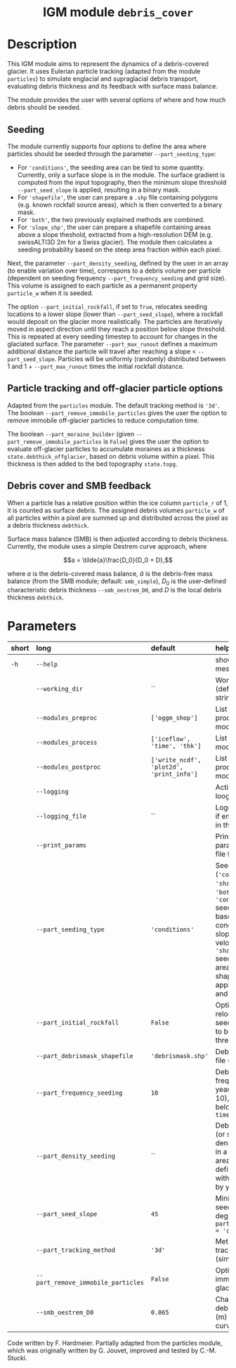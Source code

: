### <h1 align="center" id="title">IGM module `debris_cover` </h1>

# Description
This IGM module aims to represent the dynamics of a debris-covered glacier. It uses Eulerian particle tracking (adapted from the module `particles`) to simulate englacial and supraglacial debris transport, evaluating debris thickness and its feedback with surface mass balance.

The module provides the user with several options of where and how much debris should be seeded.

## Seeding

The module currently supports four options to define the area where particles should be seeded through the parameter `--part_seeding_type`:

- For `'conditions'`, the seeding area can be tied to some quantity. Currently, only a surface slope is in the module. The surface gradient is computed from the input topography, then the minimum slope threshold `--part_seed_slope` is applied, resulting in a binary mask.
- For `'shapefile'`, the user can prepare a `.shp` file containing polygons (e.g. known rockfall source areas), which is then converted to a binary mask.
- For `'both'`, the two previously explained methods are combined.
- For `'slope_shp'`, the user can prepare a shapefile containing areas above a slope theshold, extracted from a high-resolution DEM (e.g. swissALTI3D 2m for a Swiss glacier). The module then calculates a seeding probability based on the steep area fraction within each pixel.

Next, the parameter `--part_density_seeding`, defined by the user in an array (to enable variation over time), correspons to a debris volume per particle (dependent on seeding frequency `--part_frequency_seeding` and grid size). This volume is assigned to each particle as a permanent property `particle_w` when it is seeded.

The option `--part_initial_rockfall`, if set to `True`, relocates seeding locations to a lower slope (lower than `--part_seed_slope`), where a rockfall would deposit on the glacier more realistically. The particles are iteratively moved in aspect direction until they reach a position below slope threshold. This is repeated at every seeding timestep to account for changes in the glaciated surface. The parameter `--part_max_runout` defines a maximum additional distance the particle will travel after reaching a slope < `--part_seed_slope`. Particles will be uniformly (randomly) distributed between 1 and 1 + `--part_max_runout` times the initial rockfall distance.

## Particle tracking and off-glacier particle options

Adapted from the `particles` module. The default tracking method is `'3d'`.
The boolean `--part_remove_immobile_particles` gives the user the option to remove immobile off-glacier particles to reduce computation time.

The boolean `--part_moraine_builder` (given `--part_remove_immobile_particles` is `False`) gives the user the option to evaluate off-glacier particles to accumulate moraines as a thickness `state.debthick_offglacier`, based on debris volume within a pixel. This thickness is then added to the bed topography `state.topg`.


## Debris cover and SMB feedback

When a particle has a relative position within the ice column `particle_r` of 1, it is counted as surface debris. The assigned debris volumes `particle_w` of all particles within a pixel are summed up and distributed across the pixel as a debris thickness `debthick`.

Surface mass balance (SMB) is then adjusted according to debris thickness. Currently, the module uses a simple Oestrem curve approach, where

$$a = \tilde{a}\frac{D_0}{D_0 + D},$$

where $a$ is the debris-covered mass balance, $\tilde{a}$ is the debris-free mass balance (from the SMB module; default: `smb_simple`), $D_0$ is the user-defined characteristic debris thickness `--smb_oestrem_D0`, and $D$ is the local debris thickness `debthick`.

# Parameters

|short|long|default|help|
| :--- | :--- | :--- | :--- |
|`-h`|`--help`||show this help message and exit|
||`--working_dir`|``|Working directory (default empty string)|
||`--modules_preproc`|`['oggm_shop']`|List of pre-processing modules|
||`--modules_process`|`['iceflow', 'time', 'thk']`|List of processing modules|
||`--modules_postproc`|`['write_ncdf', 'plot2d', 'print_info']`|List of post-processing modules|
||`--logging`||Activate the looging|
||`--logging_file`|``|Logging file name, if empty it prints in the screen|
||`--print_params`||Print definitive parameters in a file for record|
||`--part_seeding_type`|`'conditions'`|Seeding type (`'conditions'`, `'shapefile'`, or `'both'`). `'conditions'` seeds particles based on conditions (e.g. slope, thickness, velocity), `'shapefile'` seeds particles in area defined by a shapefile, `'both'` applies conditions and shapefile|
||`--part_initial_rockfall`|`False`|Option for relocating seeding locations to below-threshold slope|
||`--part_debrismask_shapefile`|`'debrismask.shp'`|Debris mask input file (shapefile)|
||`--part_frequency_seeding`|`10`|Debris input frequency in years (default: 10), should not go below `--time_save`|
||`--part_density_seeding`|``|Debris input rate (or seeding density) in mm/yr in a given seeding area, user-defined as a list with d_in values by year|
||`--part_seed_slope`|`45`|Minimum slope to seed particles (in degrees) for `--part_seeding_type = 'conditions'`|
||`--part_tracking_method`|`'3d'`|Method for tracking particles (simple or 3d)|
||`--part_remove_immobile_particles`|`False`|Option to remove immobile off-glacier particles|
||`--smb_oestrem_D0`|`0.065`|Characteristic debris thickness (m) in Oestrem curve calculation|

Code written by F. Hardmeier. Partially adapted from the particles module, which was originally written by G. Jouvet, improved and tested by C.-M. Stucki.